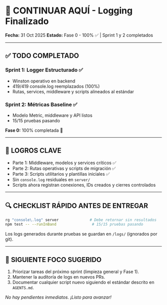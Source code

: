 # 🚀 CONTINUAR AQUÍ - Logging Finalizado

**Fecha:** 31 Oct 2025
**Estado:** Fase 0 - 100% ✅ | Sprint 1 y 2 completados

---

## ✅ TODO COMPLETADO

### Sprint 1: Logger Estructurado ✅
- Winston operativo en backend
- 419/419 console.log reemplazados (100%)
- Rutas, services, middleware y scripts alineados al estándar

### Sprint 2: Métricas Baseline ✅
- Modelo Metric, middleware y API listos
- 15/15 pruebas pasando

**Fase 0:** 100% completada 🎉

---

## 🧾 LOGROS CLAVE

- Parte 1: Middleware, modelos y services críticos ✅
- Parte 2: Rutas operativas y scripts de migración ✅
- Parte 3: Scripts utilitarios y plantillas iniciales ✅
- Sin `console.log` residuales en `server/`
- Scripts ahora registran conexiones, IDs creados y cierres controlados

---

## 🔍 CHECKLIST RÁPIDO ANTES DE ENTREGAR

```bash
rg "console\.log" server              # Debe retornar sin resultados
npm test -- --runInBand                # 15/15 pruebas pasando
```

Los logs generados durante pruebas se guardan en `/logs/` (ignorados por git).

---

## 📌 SIGUIENTE FOCO SUGERIDO

1. Priorizar tareas del próximo sprint (limpieza general y Fase 1).
2. Mantener la auditoría de logs en nuevos PRs.
3. Documentar cualquier script nuevo siguiendo el estándar descrito en `AGENTS.md`.

_No hay pendientes inmediatos. ¡Listo para avanzar!_
